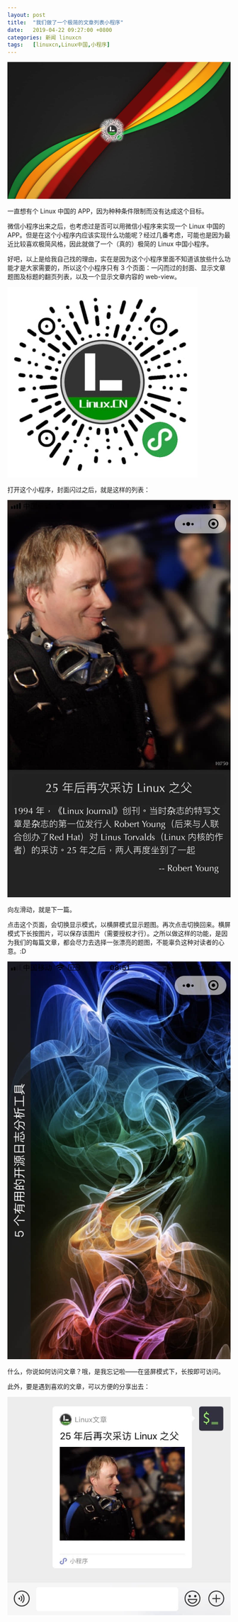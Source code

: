 ```yaml
---
layout: post
title:	"我们做了一个极简的文章列表小程序"
date:	2019-04-22 09:27:00 +0800 
categories:	新闻 linuxcn 
tags:	[linuxcn,Linux中国,小程序]
---
```



![](/Asserts/Images/album/201904/22/092735gnqysmxmlcilkuc2.jpg)


一直想有个 Linux 中国的 APP，因为种种条件限制而没有达成这个目标。


微信小程序出来之后，也考虑过是否可以用微信小程序来实现一个 Linux 中国的 APP。但是在这个小程序内应该实现什么功能呢？经过几番考虑，可能也是因为最近比较喜欢极简风格，因此就做了一个（真的）极简的 Linux 中国小程序。


好吧，以上是给我自己找的理由，实在是因为这个小程序里面不知道该放些什么功能才是大家需要的，所以这个小程序只有 3 个页面：一闪而过的封面、显示文章题图及标题的翻页列表，以及一个显示文章内容的 web-view。


![扫描或搜索“Linux文章”小程序](/Asserts/Images/album/201904/22/091841ibtqs00302vqbmoa.jpg)


打开这个小程序，封面闪过之后，就是这样的列表：


![竖版界面](/Asserts/Images/album/201904/22/090307ckk71gi4qq7k9tf4.jpg)


向左滑动，就是下一篇。


点击这个页面，会切换显示模式，以横屏模式显示题图。再次点击切换回来。横屏模式下长按图片，可以保存该图片（需要授权才行）。之所以做这样的功能，是因为我们的每篇文章，都会尽力去选择一张漂亮的题图，不能辜负这种对读者的心意。:D


![横版题图](/Asserts/Images/album/201904/22/090719oxhsss9jf5hmhch3.jpg)


什么，你说如何访问文章？哦，是我忘记啦——在竖屏模式下，长按即可访问。


此外，要是遇到喜欢的文章，可以方便的分享出去：


![分享](/Asserts/Images/album/201904/22/091647hssve03qacqpu631.jpg)
